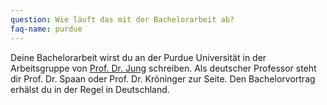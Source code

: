 ```yaml
---
question: Wie läuft das mit der Bachelorarbeit ab?
faq-name: purdue
---
```


Deine Bachelorarbeit wirst du an der Purdue Universität in der Arbeitsgruppe von [Prof. Dr. Jung](https://www.physics.purdue.edu/people/faculty/anjung.php) schreiben.
Als deutscher Professor steht dir Prof. Dr. Spaan oder Prof. Dr. Kröninger zur Seite. Den Bachelorvortrag erhälst du in der Regel in Deutschland.